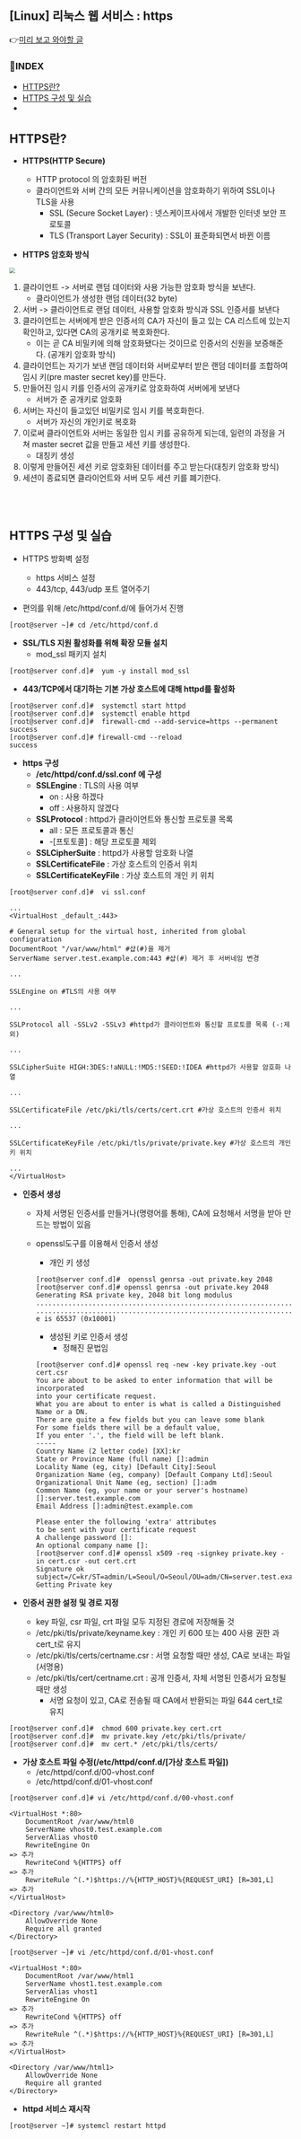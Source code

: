 <h2> [Linux] 리눅스 웹 서비스 : https </h2>



👉[미리 보고 와야할 글](https://nayoungs.tistory.com/92)



<h3>📌INDEX</h3>

-  [HTTPS란?](#https란)
-  [HTTPS 구성 및 실습](#https-구성-및-실습)
-  



<h2>HTTPS란?</h2>

- **HTTPS(HTTP Secure)**
  - HTTP protocol 의 암호화된 버전
  - 클라이언트와 서버 간의 모든 커뮤니케이션을 암호화하기 위하여 SSL이나 TLS을 사용
    - SSL (Secure Socket Layer) : 넷스케이프사에서 개발한 인터넷 보안 프로토콜
    - TLS (Transport Layer Security) : SSL이 표준화되면서 바뀐 이름

- **HTTPS 암호화 방식**

<img src="C:\Users\USER\Desktop\https 동작 방식.PNG" style="zoom:60%;" />

1. 클라이언트 -> 서버로 랜덤 데이터와 사용 가능한 암호화 방식을 보낸다.
   - 클라이언트가 생성한 랜덤 데이터(32 byte)
2. 서버 -> 클라이언트로 랜덤 데이터, 사용할 암호화 방식과 SSL 인증서를 보낸다
3. 클라이언트는 서버에게 받은 인증서의 CA가 자신이 들고 있는 CA 리스트에 있는지 확인하고, 있다면 CA의 공개키로 복호화한다. 
   - 이는 곧 CA 비밀키에 의해 암호화됐다는 것이므로 인증서의 신원을 보증해준다. (공개키 암호화 방식)
4. 클라이언트는 자기가 보낸 랜덤 데이터와 서버로부터 받은 랜덤 데이터를 조합하여 임시 키(pre master secret key)를 만든다.
5. 만들어진 임시 키를 인증서의 공개키로 암호화하여 서버에게 보낸다
   - 서버가 준 공개키로 암호화
6. 서버는 자신이 들고있던 비밀키로 임시 키를 복호화한다.
   - 서버가 자신의 개인키로 복호화
7. 이로써 클라이언트와 서버는 동일한 임시 키를 공유하게 되는데, 일련의 과정을 거쳐 master secret 값을 만들고 세션 키를 생성한다.
   - 대칭키 생성
8. 이렇게 만들어진 세션 키로 암호화된 데이터를 주고 받는다(대칭키 암호화 방식)
9. 세션이 종료되면 클라이언트와 서버 모두 세션 키를 폐기한다.

<br>

<br>



<h2>HTTPS 구성 및 실습</h2>

- HTTPS 방화벽 설정
  - https 서비스 설정
  - 443/tcp, 443/udp 포트 열어주기



- 편의를 위해 /etc/httpd/conf.d/에 들어가서 진행

```shell
[root@server ~]# cd /etc/httpd/conf.d 
```



- **SSL/TLS 지원 활성화를 위해 확장 모듈 설치**
  - mod_ssl 패키지 설치

```shell
[root@server conf.d]#  yum -y install mod_ssl
```



- **443/TCP에서 대기하는 기본 가상 호스트에 대해 httpd를 활성화**

```shell
[root@server conf.d]#  systemctl start httpd
[root@server conf.d]#  systemctl enable httpd
[root@server conf.d]#  firewall-cmd --add-service=https --permanent
success
[root@server conf.d]# firewall-cmd --reload
success
```



- **https 구성**
  - **/etc/httpd/conf.d/ssl.conf 에 구성**
  - **SSLEngine** : TLS의 사용 여부
    - on : 사용 하겠다
    - off : 사용하지 않겠다
  - **SSLProtocol** : httpd가 클라이언트와 통신할 프로토콜 목록
    - all : 모든 프로토콜과 통신
    - -[프토토콜] : 해당 프로토콜 제외
  - **SSLCipherSuite** : httpd가 사용할 암호화 나열
  - **SSLCertificateFile** : 가상 호스트의 인증서 위치
  - **SSLCertificateKeyFile** : 가상 호스트의 개인 키 위치

```shell
[root@server conf.d]#  vi ssl.conf
```

```shell
...
<VirtualHost _default_:443>

# General setup for the virtual host, inherited from global configuration
DocumentRoot "/var/www/html" #샵(#)을 제거
ServerName server.test.example.com:443 #샵(#) 제거 후 서버네임 변경

...

SSLEngine on #TLS의 사용 여부

...

SSLProtocol all -SSLv2 -SSLv3 #httpd가 클라이언트와 통신할 프로토콜 목록 (-:제외)

...

SSLCipherSuite HIGH:3DES:!aNULL:!MD5:!SEED:!IDEA #httpd가 사용할 암호화 나열

...

SSLCertificateFile /etc/pki/tls/certs/cert.crt #가상 호스트의 인증서 위치

...

SSLCertificateKeyFile /etc/pki/tls/private/private.key #가상 호스트의 개인 키 위치

...
</VirtualHost>                                  
```



- **인증서 생성**

  - 자체 서명된 인증서를 만들거나(명령어를 통해), CA에 요청해서 서명을 받아 만드는 방법이 있음

  - openssl도구를 이용해서 인증서 생성

    - 개인 키 생성

    ```shell
    [root@server conf.d]#  openssl genrsa -out private.key 2048
    [root@server conf.d]# openssl genrsa -out private.key 2048
    Generating RSA private key, 2048 bit long modulus
    .....................................................................................................................+++
    ..............................................................................................+++
    e is 65537 (0x10001)
    ```

    - 생성된 키로 인증서 생성
      - 정해진 문법임

    ```shell
    [root@server conf.d]# openssl req -new -key private.key -out cert.csr
    You are about to be asked to enter information that will be incorporated
    into your certificate request.
    What you are about to enter is what is called a Distinguished Name or a DN.
    There are quite a few fields but you can leave some blank
    For some fields there will be a default value,
    If you enter '.', the field will be left blank.
    -----
    Country Name (2 letter code) [XX]:kr
    State or Province Name (full name) []:admin
    Locality Name (eg, city) [Default City]:Seoul
    Organization Name (eg, company) [Default Company Ltd]:Seoul
    Organizational Unit Name (eg, section) []:adm
    Common Name (eg, your name or your server's hostname) []:server.test.example.com
    Email Address []:admin@test.example.com
    
    Please enter the following 'extra' attributes
    to be sent with your certificate request
    A challenge password []:
    An optional company name []:
    [root@server conf.d]# openssl x509 -req -signkey private.key -in cert.csr -out cert.crt
    Signature ok
    subject=/C=kr/ST=admin/L=Seoul/O=Seoul/OU=adm/CN=server.test.example.com/emailAddress=admin@test.example.com
    Getting Private key
    ```

    



- **인증서 권한 설정 및 경로 지정**
  - key 파일, csr 파일, crt 파일 모두 지정된 경로에 저장해둘 것
  - /etc/pki/tls/private/keyname.key : 개인 키 600 또는 400 사용 권한 과 cert_t로 유지
  - /etc/pki/tls/certs/certname.csr : 서명 요청할 때만 생성, CA로 보내는 파일(서명용)
  - /etc/pki/tls/cert/certname.crt : 공개 인증서, 자체 서명된 인증서가 요청될 때만 생성
    - 서명 요청이 있고, CA로 전송될 때 CA에서 반환되는 파일 644 cert_t로 유지

```shell
[root@server conf.d]#  chmod 600 private.key cert.crt
[root@server conf.d]#  mv private.key /etc/pki/tls/private/
[root@server conf.d]#  mv cert.* /etc/pki/tls/certs/
```





- **가상 호스트 파일 수정(/etc/httpd/conf.d/[가상 호스트 파일])**
  - /etc/httpd/conf.d/00-vhost.conf
  - /etc/httpd/conf.d/01-vhost.conf

```shell
[root@server conf.d]# vi /etc/httpd/conf.d/00-vhost.conf
```

```shell
<VirtualHost *:80>
    DocumentRoot /var/www/html0
    ServerName vhost0.test.example.com
    ServerAlias vhost0 
    RewriteEngine On                                                   => 추가
    RewriteCond %{HTTPS} off                                           => 추가
    RewriteRule ^(.*)$https://%{HTTP_HOST}%{REQUEST_URI} [R=301,L]     => 추가
</VirtualHost>

<Directory /var/www/html0>
    AllowOverride None
    Require all granted
</Directory>
```

```shell
[root@server ~]# vi /etc/httpd/conf.d/01-vhost.conf
```

```shell
<VirtualHost *:80>
    DocumentRoot /var/www/html1
    ServerName vhost1.test.example.com
    ServerAlias vhost1
    RewriteEngine On                                                   => 추가
    RewriteCond %{HTTPS} off                                           => 추가
    RewriteRule ^(.*)$https://%{HTTP_HOST}%{REQUEST_URI} [R=301,L]     => 추가
</VirtualHost>

<Directory /var/www/html1>
    AllowOverride None
    Require all granted
</Directory>
```



- **httpd 서비스 재시작**

```shell
[root@server ~]# systemcl restart httpd
```